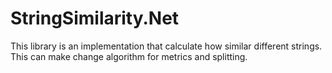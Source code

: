 # StringSimilarity.Net
This library is an implementation that calculate how similar different strings. This can make change algorithm for metrics and splitting.

